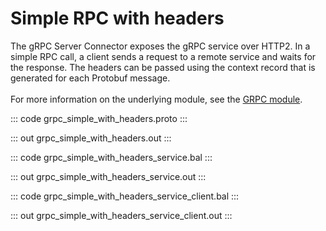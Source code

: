 # Simple RPC with headers

The gRPC Server Connector exposes the gRPC service over HTTP2.
In a simple RPC call, a client sends a request to a remote service and waits for the response.
The headers can be passed using the context record that is generated for each Protobuf message.<br/><br/>
For more information on the underlying module, 
see the [GRPC module](https://lib.ballerina.io/ballerina/grpc/latest/).

::: code grpc_simple_with_headers.proto :::

::: out grpc_simple_with_headers.out :::

::: code grpc_simple_with_headers_service.bal :::

::: out grpc_simple_with_headers_service.out :::

::: code grpc_simple_with_headers_service_client.bal :::

::: out grpc_simple_with_headers_service_client.out :::